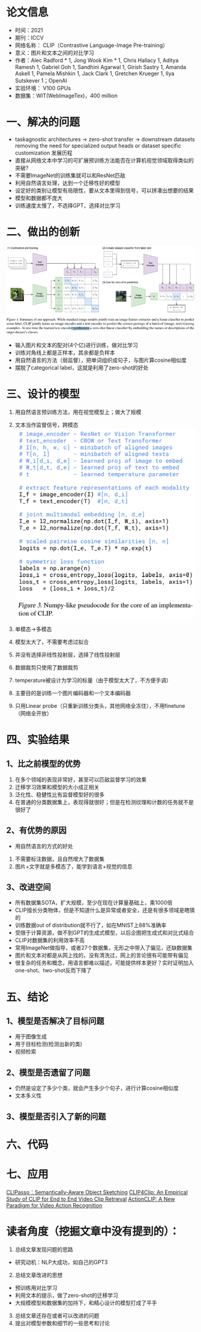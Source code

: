 # 论文信息
- 时间：2021
- 期刊：ICCV
- 网络名称： CLIP（Contrastive Language-Image Pre-training）
- 意义：图片和文本之间的对比学习
- 作者：Alec Radford * 1, Jong Wook Kim * 1, Chris Hallacy 1, Aditya Ramesh 1, Gabriel Goh 1, Sandhini Agarwal 1, Girish Sastry 1, Amanda Askell 1, Pamela Mishkin 1, Jack Clark 1, Gretchen Krueger 1, Ilya Sutskever 1；OpenAI
- 实验环境： V100 GPUs
- 数据集：WIT(WebImageTex)，400 million
# 一、解决的问题
- taskagnostic architectures -> zero-shot transfer -> downstream datasets removing the need for specialized output heads or dataset specific customization 发展历程
- 直接从网络文本中学习的可扩展预训练方法能否在计算机视觉领域取得类似的突破?
- 不需要ImageNet的训练集就可以和ResNet匹敌
- 利用自然语言处理，达到一个迁移性好的模型
- 设定好的类别让模型有局限性，要从文本里得到信号，可以拼凑出想要的结果
- 模型和数据都不庞大
- 训练速度太慢了，不选择GPT，选择对比学习
# 二、做出的创新
![CLIP summary](../pictures/CLIP%20summary.png)
- 输入图片和文本的配对(4个亿)进行训练，做对比学习
- 训练对角线上都是正样本，其余都是负样本
- 用自然语言的方法（弱监督），把单词组织成句子，与图片算cosine相似度
- 摆脱了categorical label，这就是利用了zero-shot的好处
# 三、设计的模型
1. 用自然语言预训练方法，用在视觉模型上；做大了规模
2. 文本当作监督信号，跨模态
![CLIP pseudocode](../pictures/CLIP%20pseudocode.png)

3. 单模态->多模态
4. 模型太大了，不需要考虑过拟合
5. 并没有选择非线性投射层，选择了线性投射层
6. 数据裁剪只使用了数据裁剪
7. temperature被设计为学习的标量（由于模型太大了，不方便手调）
8. 主要目的是训练一个图片编码器和一个文本编码器
9. 只用Linear probe（只重新训练分类头，其他网络全冻住），不用finetune（网络全开放）
# 四、实验结果
## 1、比之前模型的优势
1. 在多个领域的表现非常好，甚至可以匹敌监督学习的效果
2. 迁移学习效果和模型的大小成正相关
3. 泛化性、稳健性比有监督模型好的很多
4. 在普通的分类数据集上，表现得就很好；但是在检测纹理和计数的任务就不是很好了
## 2、有优势的原因
- 用自然语言的方式的好处
1. 不需要标注数据，且自然增大了数据集
2. 图片+文字就是多模态了，能学到语言+视觉的信息
## 3、改进空间
- 所有数据集SOTA，扩大规模，至少在现在计算量基础上，乘1000倍
- CLIP擅长分类物体，但是不知道什么是异常或者安全，还是有很多领域是瞎猜的
- 训练数据out of distribution就不行了，如在MNIST上88%准确率
- 受限于计算资源，做不到GPT的生成式模型，以后企图把生成式和对比式结合
- CLIP对数据集的利用效率不高
- 常用ImageNet做指导，或者27个数据集，无形之中带入了偏见，还缺数据集
- 图片和文本对都是从网上找的，没有清洗过，网上的言论很有可能带有偏见
- 很复杂的任务和概念，用语言都难以描述，可能提供样本更好？实时证明加入one-shot、two-shot反而下降了

# 五、结论
## 1、模型是否解决了目标问题
- 用于图像生成
- 用于目标检测(检测出新的类)
- 视频检索
## 2、模型是否遗留了问题
- 仍然是设定了多少个类，就会产生多少个句子，进行计算cosine相似度
- 文本多义性

## 3、模型是否引入了新的问题

# 六、代码

# 七、应用
[CLIPasso：Semantically-Aware Object Sketching](../CV%20Transformer/CLIPasso%EF%BC%9ASemantically-Aware%20Object%20Sketching.md)
[CLIP4Clip: An Empirical Study of CLIP for End to End Video Clip Retrieval](../CV%20Transformer/CLIP4Clip%20An%20Empirical%20Study%20of%20CLIP%20for%20End%20to%20End%20Video%20Clip%20Retrieval.md)
[ActionCLIP: A New Paradigm for Video Action Recognition](../CV%20Transformer/ActionCLIP%20A%20New%20Paradigm%20for%20Video%20Action%20Recognition.md)

# 读者角度（挖掘文章中没有提到的）：
1. 总结文章发现问题的思路
- 研究动机：NLP大成功，如自己的GPT3
2. 总结文章改进的思想
- 预训练用对比学习
- 利用文本的提示，做了zero-shot的迁移学习
- 大规模模型和数据集的加持下，和精心设计的模型打成了平手
3. 总结文章还存在或者可以改进的问题
4. 提出对模型参数和细节的一些思考和讨论